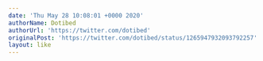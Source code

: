```yaml
---
date: 'Thu May 28 10:08:01 +0000 2020'
authorName: Dotibed
authorUrl: 'https://twitter.com/dotibed'
originalPost: 'https://twitter.com/dotibed/status/1265947932093792257'
layout: like
---
```


